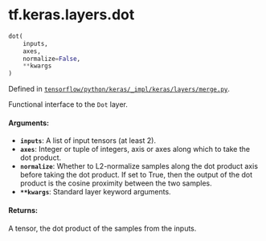 <div itemscope itemtype="http://developers.google.com/ReferenceObject">
<meta itemprop="name" content="tf.keras.layers.dot" />
</div>

# tf.keras.layers.dot

``` python
dot(
    inputs,
    axes,
    normalize=False,
    **kwargs
)
```



Defined in [`tensorflow/python/keras/_impl/keras/layers/merge.py`](https://www.tensorflow.org/code/tensorflow/python/keras/_impl/keras/layers/merge.py).

Functional interface to the `Dot` layer.

#### Arguments:

* <b>`inputs`</b>: A list of input tensors (at least 2).
* <b>`axes`</b>: Integer or tuple of integers,
        axis or axes along which to take the dot product.
* <b>`normalize`</b>: Whether to L2-normalize samples along the
        dot product axis before taking the dot product.
        If set to True, then the output of the dot product
        is the cosine proximity between the two samples.
* <b>`**kwargs`</b>: Standard layer keyword arguments.


#### Returns:

A tensor, the dot product of the samples from the inputs.